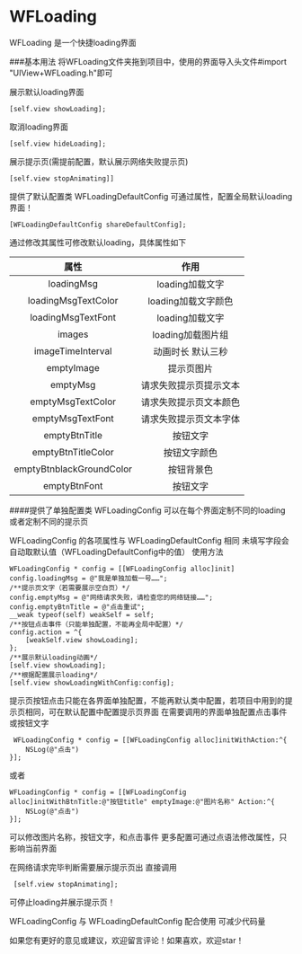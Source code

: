 # WFLoading
WFLoading 是一个快捷loading界面

###基本用法
将WFLoading文件夹拖到项目中，使用的界面导入头文件#import "UIView+WFLoading.h"即可

展示默认loading界面

    [self.view showLoading];


取消loading界面

	[self.view hideLoading];

展示提示页(需提前配置，默认展示网络失败提示页)
	
	[self.view stopAnimating]]


提供了默认配置类 WFLoadingDefaultConfig 可通过属性，配置全局默认loading界面！

    [WFLoadingDefaultConfig shareDefaultConfig];
 通过修改其属性可修改默认loading，具体属性如下

| 属性             	       | 作用                 | 
| :-------------:	       | :-------------:      | 
| loadingMsg               | loading加载文字       | 
| loadingMsgTextColor      | loading加载文字颜色    | 
| loadingMsgTextFont       | loading加载文字       | 
| images     			       | loading加载图片组      | 
| imageTimeInterval        | 动画时长 默认三秒       |  
| emptyImage               | 提示页图片             | 
| emptyMsg                 | 请求失败提示页提示文本   | 
| emptyMsgTextColor        | 请求失败提示页文本颜色   | 
| emptyMsgTextFont         | 请求失败提示页文本字体   | 
| emptyBtnTitle   	       | 按钮文字               | 
| emptyBtnTitleColor       | 按钮文字颜色           | 
| emptyBtnblackGroundColor |按钮背景色              |
| emptyBtnFont             | 按钮文字               | 


####提供了单独配置类 WFLoadingConfig 可以在每个界面定制不同的loading  或者定制不同的提示页

WFLoadingConfig 的各项属性与 WFLoadingDefaultConfig 相同 未填写字段会自动取默认值（WFLoadingDefaultConfig中的值）
使用方法

    WFLoadingConfig * config = [[WFLoadingConfig alloc]init]
 	config.loadingMsg = @"我是单独加载一号……";
    /**提示页文字（若需要展示空白页）*/
    config.emptyMsg = @"网络请求失败，请检查您的网络链接……";
    config.emptyBtnTitle = @"点击重试";
    __weak typeof(self) weakSelf = self;
    /**按钮点击事件（只能单独配置，不能再全局中配置）*/
    config.action = ^{
        [weakSelf.view showLoading];
    };
    /**展示默认loading动画*/
    [self.view showLoading];
    /**根据配置展示loading*/
    [self.view showLoadingWithConfig:config];
    
提示页按钮点击只能在各界面单独配置，不能再默认类中配置，若项目中用到的提示页相同，可在默认配置中配置提示页界面
在需要调用的界面单独配置点击事件或按钮文字

     WFLoadingConfig * config = [[WFLoadingConfig alloc]initWithAction:^{
        NSLog(@"点击")
    }];
或者

    WFLoadingConfig * config = [[WFLoadingConfig alloc]initWithBtnTitle:@"按钮title" emptyImage:@"图片名称" Action:^{
        NSLog(@"点击")
    }];
   
可以修改图片名称，按钮文字，和点击事件 更多配置可通过点语法修改属性，只影响当前界面


在网络请求完毕判断需要展示提示页出 直接调用
     
     [self.view stopAnimating];
可停止loading并展示提示页！

WFLoadingConfig 与 WFLoadingDefaultConfig 配合使用 可减少代码量

如果您有更好的意见或建议，欢迎留言评论！如果喜欢，欢迎star！
